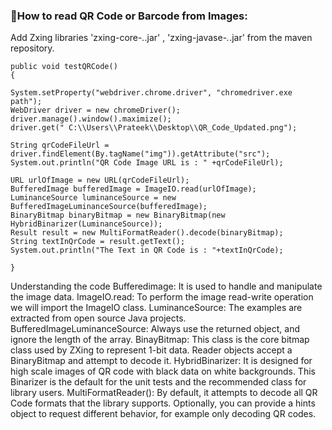 
### :dart:How to read QR Code or Barcode from Images: <br> 
Add Zxing libraries 'zxing-core-*.*.jar' , 'zxing-javase-*.*.jar' from the maven repository.
```
public void testQRCode()
{

System.setProperty("webdriver.chrome.driver", "chromedriver.exe path");
WebDriver driver = new chromeDriver();
driver.manage().window().maximize();
driver.get(" C:\\Users\\Prateek\\Desktop\\QR_Code_Updated.png");

String qrCodeFileUrl =         driver.findElement(By.tagName("img")).getAttribute("src");
System.out.println("QR Code Image URL is : " +qrCodeFileUrl);

URL urlOfImage = new URL(qrCodeFileUrl);
BufferedImage bufferedImage = ImageIO.read(urlOfImage);
LuminanceSource luminanceSource = new BufferedImageLuminanceSource(bufferedImage);
BinaryBitmap binaryBitmap = new BinaryBitmap(new HybridBinarizer(LuminanceSource));
Result result = new MultiFormatReader().decode(binaryBitmap);
String textInQrCode = result.getText();
System.out.println("The Text in QR Code is : "+textInQrCode);

}
```
Understanding the code
Bufferedimage: It is used to handle and manipulate the image data.
ImageIO.read: To perform the image read-write operation we will import the ImageIO class.
LuminanceSource: The examples are extracted from open source    Java projects.
BufferedImageLuminanceSource: Always use the returned object, and ignore the length of the array.
BinayBitmap: This class is the core bitmap class used by ZXing to represent 1-bit data. Reader objects accept a BinaryBitmap and attempt to decode it.
HybridBinarizer: It is designed for high scale images of QR code with black data on white backgrounds. This Binarizer is the default for the unit tests and the recommended class for library users.
MultiFormatReader(): By default, it attempts to decode all QR Code formats that the library supports. Optionally, you can provide a hints object to request different behavior, for example only decoding QR codes.
